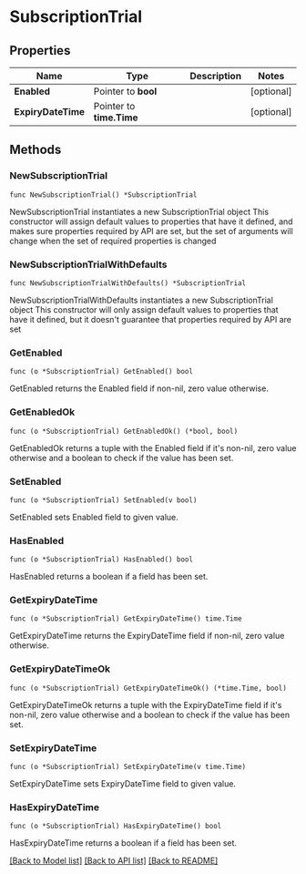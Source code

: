 # SubscriptionTrial

## Properties

Name | Type | Description | Notes
------------ | ------------- | ------------- | -------------
**Enabled** | Pointer to **bool** |  | [optional] 
**ExpiryDateTime** | Pointer to **time.Time** |  | [optional] 

## Methods

### NewSubscriptionTrial

`func NewSubscriptionTrial() *SubscriptionTrial`

NewSubscriptionTrial instantiates a new SubscriptionTrial object
This constructor will assign default values to properties that have it defined,
and makes sure properties required by API are set, but the set of arguments
will change when the set of required properties is changed

### NewSubscriptionTrialWithDefaults

`func NewSubscriptionTrialWithDefaults() *SubscriptionTrial`

NewSubscriptionTrialWithDefaults instantiates a new SubscriptionTrial object
This constructor will only assign default values to properties that have it defined,
but it doesn't guarantee that properties required by API are set

### GetEnabled

`func (o *SubscriptionTrial) GetEnabled() bool`

GetEnabled returns the Enabled field if non-nil, zero value otherwise.

### GetEnabledOk

`func (o *SubscriptionTrial) GetEnabledOk() (*bool, bool)`

GetEnabledOk returns a tuple with the Enabled field if it's non-nil, zero value otherwise
and a boolean to check if the value has been set.

### SetEnabled

`func (o *SubscriptionTrial) SetEnabled(v bool)`

SetEnabled sets Enabled field to given value.

### HasEnabled

`func (o *SubscriptionTrial) HasEnabled() bool`

HasEnabled returns a boolean if a field has been set.

### GetExpiryDateTime

`func (o *SubscriptionTrial) GetExpiryDateTime() time.Time`

GetExpiryDateTime returns the ExpiryDateTime field if non-nil, zero value otherwise.

### GetExpiryDateTimeOk

`func (o *SubscriptionTrial) GetExpiryDateTimeOk() (*time.Time, bool)`

GetExpiryDateTimeOk returns a tuple with the ExpiryDateTime field if it's non-nil, zero value otherwise
and a boolean to check if the value has been set.

### SetExpiryDateTime

`func (o *SubscriptionTrial) SetExpiryDateTime(v time.Time)`

SetExpiryDateTime sets ExpiryDateTime field to given value.

### HasExpiryDateTime

`func (o *SubscriptionTrial) HasExpiryDateTime() bool`

HasExpiryDateTime returns a boolean if a field has been set.


[[Back to Model list]](../README.md#documentation-for-models) [[Back to API list]](../README.md#documentation-for-api-endpoints) [[Back to README]](../README.md)


